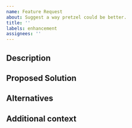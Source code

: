 ```yaml
---
name: Feature Request
about: Suggest a way pretzel could be better.
title: ''
labels: enhancement
assignees: ''
---
```


## Description
<!--A description of what the problem is-->

## Proposed Solution
<!--A description of what you want to happen-->

## Alternatives
<!--Any alternative solutions or features you've considered-->

## Additional context
<!--Add any other context about the feature request here-->